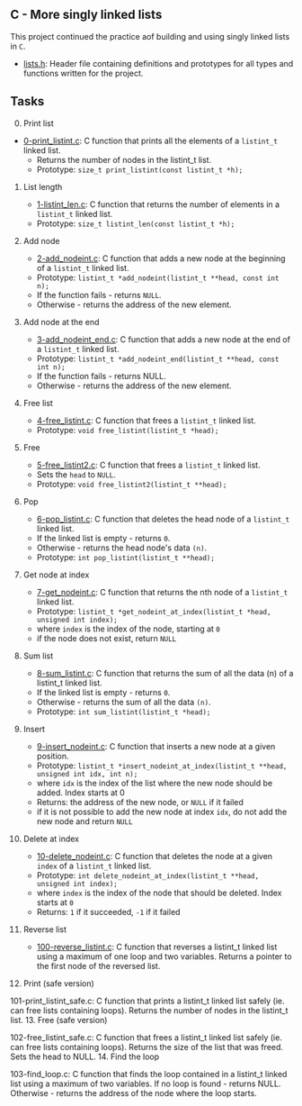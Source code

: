 ## C - More singly linked lists

This project continued the practice aof building and using singly linked lists in `C`.

- [lists.h](https://github.com/Callistus25/alx-low_level_programming/blob/master/0x13-more_singly_linked_lists/lists.h): Header file containing definitions and prototypes for all types and functions written for the project.


## Tasks

0. Print list

- [0-print_listint.c](https://github.com/Callistus25/alx-low_level_programming/blob/master/0x13-more_singly_linked_lists/0-print_listint.c): C function that prints all the elements of a `listint_t` linked list.
	- Returns the number of nodes in the listint_t list.
	- Prototype: `size_t print_listint(const listint_t *h);`

1. List length

	- [1-listint_len.c](https://github.com/Callistus25/alx-low_level_programming/blob/master/0x13-more_singly_linked_lists/1-listint_len.c): C function that returns the number of elements in a `listint_t` linked list.
	- Prototype: `size_t listint_len(const listint_t *h);`

2. Add node

	- [2-add_nodeint.c](https://github.com/Callistus25/alx-low_level_programming/blob/master/0x13-more_singly_linked_lists/2-add_nodeint.c): C function that adds a new node at the beginning of a `listint_t` linked list.
	- Prototype: `listint_t *add_nodeint(listint_t **head, const int n);`
	- If the function fails - returns `NULL`.
	- Otherwise - returns the address of the new element.

3. Add node at the end

	- [3-add_nodeint_end.c](https://github.com/Callistus25/alx-low_level_programming/blob/master/0x13-more_singly_linked_lists/3-add_nodeint_end.c): C function that adds a new node at the end of a `listint_t` linked list.
	- Prototype: `listint_t *add_nodeint_end(listint_t **head, const int n);`
	- If the function fails - returns NULL.
	- Otherwise - returns the address of the new element.

4. Free list

	- [4-free_listint.c](https://github.com/Callistus25/alx-low_level_programming/blob/master/0x13-more_singly_linked_lists/4-free_listint.c): C function that frees a `listint_t` linked list.
	- Prototype: `void free_listint(listint_t *head);`

5. Free

	- [5-free_listint2.c](https://github.com/Callistus25/alx-low_level_programming/blob/master/0x13-more_singly_linked_lists/5-free_listint2.c): C function that frees a `listint_t` linked list.
	- Sets the `head` to `NULL`.
	- Prototype: `void free_listint2(listint_t **head);`
6. Pop

	- [6-pop_listint.c](https://github.com/Callistus25/alx-low_level_programming/blob/master/0x13-more_singly_linked_lists/6-pop_listint.c): C function that deletes the head node of a `listint_t` linked list.
	- If the linked list is empty - returns `0`.
	- Otherwise - returns the head node's data `(n)`.
	- Prototype: `int pop_listint(listint_t **head);`

7. Get node at index

	- [7-get_nodeint.c](https://github.com/Callistus25/alx-low_level_programming/blob/master/0x13-more_singly_linked_lists/7-get_nodeint.c): C function that returns the nth node of a `listint_t` linked list.
	- Prototype: `listint_t *get_nodeint_at_index(listint_t *head, unsigned int index);`
	- where `index` is the index of the node, starting at `0`
	- if the node does not exist, return `NULL`

8. Sum list

	- [8-sum_listint.c](https://github.com/Callistus25/alx-low_level_programming/blob/master/0x13-more_singly_linked_lists/8-sum_listint.c): C function that returns the sum of all the data (n) of a listint_t linked list.
	- If the linked list is empty - returns `0`.
	- Otherwise - returns the sum of all the data `(n)`.
	- Prototype: `int sum_listint(listint_t *head);`

9. Insert

	- [9-insert_nodeint.c](https://github.com/Callistus25/alx-low_level_programming/blob/master/0x13-more_singly_linked_lists/9-insert_nodeint.c): C function that inserts a new node at a given position.
	- Prototype: `listint_t *insert_nodeint_at_index(listint_t **head, unsigned int idx, int n);`
	- where `idx` is the index of the list where the new node should be added. Index starts at 0
	- Returns: the address of the new node, or `NULL` if it failed
	- if it is not possible to add the new node at index `idx`, do not add the new node and return `NULL`

10. Delete at index

	- [10-delete_nodeint.c](https://github.com/Callistus25/alx-low_level_programming/blob/master/0x13-more_singly_linked_lists/10-delete_nodeint.c): C function that deletes the node at a given `index` of a `listint_t` linked list.
	- Prototype: `int delete_nodeint_at_index(listint_t **head, unsigned int index);`
	- where `index` is the index of the node that should be deleted. Index starts at `0`
	- Returns: `1` if it succeeded, `-1` if it failed

11. Reverse list

	- [100-reverse_listint.c](https://github.com/Callistus25/alx-low_level_programming/blob/master/0x13-more_singly_linked_lists/100-reverse_listint.c): C function that reverses a listint_t linked list using a maximum of one loop and two variables.
Returns a pointer to the first node of the reversed list.
12. Print (safe version)

101-print_listint_safe.c: C function that prints a listint_t linked list safely (ie. can free lists containing loops).
Returns the number of nodes in the listint_t list.
13. Free (safe version)

102-free_listint_safe.c: C function that frees a listint_t linked list safely (ie. can free lists containing loops).
Returns the size of the list that was freed.
Sets the head to NULL.
14. Find the loop

103-find_loop.c: C function that finds the loop contained in a listint_t linked list using a maximum of two variables.
If no loop is found - returns NULL.
Otherwise - returns the address of the node where the loop starts.



